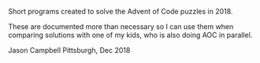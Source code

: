 Short programs created to solve the Advent of Code puzzles in 2018.  

These are documented more than necessary so I can use them when comparing solutions
with one of my kids, who is also doing AOC in parallel.

Jason Campbell
Pittsburgh, Dec 2018
